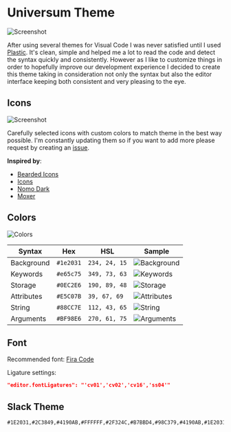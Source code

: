 # Universum Theme


![Screenshot](https://raw.githubusercontent.com/dbeff/vscode-theme-universum/main/resources/screenshot.png)

After using several themes for Visual Code I was never satisfied until I used [Plastic](https://plastictheme.com/). It's clean, simple and helped me a lot to read the code and detect the syntax quickly and consistently. However as I like to customize things in order to hopefully improve our development experience I decided to create this theme taking in consideration not only the syntax but also the editor interface keeping both consistent and very pleasing to the eye.

## Icons

![Screenshot](https://raw.githubusercontent.com/dbeff/vscode-theme-universum/main/resources/icons.png)

Carefully selected icons with custom colors to match theme in the best way possible. I'm constantly updating them so if you want to add more please request by creating an [issue](https://github.com/dbeff/vscode-theme-universum/issues).

**Inspired by**:

- [Bearded Icons](https://github.com/BeardedBear/bearded-icons)
- [Icons](https://github.com/tal7aouy/vscode-icons)
- [Nomo Dark](https://github.com/be5invis/vscode-iconset)
- [Moxer](https://github.com/moxer-theme/moxer-icons-code)

## Colors

![Colors](https://raw.githubusercontent.com/dbeff/vscode-theme-universum/main/resources/colors.png)


| Syntax     | Hex       | HSL           | Sample                                                                                               |
| ---------- | --------- | ------------- | ---------------------------------------------------------------------------------------------------- |
| Background | `#1e2031` | `234, 24, 15` | <img valign='middle' alt='Background' src='https://readme-swatches.vercel.app/1e2031?style=circle'/> |
| Keywords   | `#e65c75` | `349, 73, 63` | <img valign='middle' alt='Keywords' src='https://readme-swatches.vercel.app/e65c75?style=circle'/>   |
| Storage    | `#0EC2E6` | `190, 89, 48` | <img valign='middle' alt='Storage' src='https://readme-swatches.vercel.app/0EC2E6?style=circle'/>    |
| Attributes | `#E5C07B` | `39, 67, 69`  | <img valign='middle' alt='Attributes' src='https://readme-swatches.vercel.app/E5C07B?style=circle'/> |
| String     | `#88CC7E` | `112, 43, 65` | <img valign='middle' alt='String' src='https://readme-swatches.vercel.app/88CC7E?style=circle'/>     |
| Arguments  | `#BF98E6` | `270, 61, 75` | <img valign='middle' alt='Arguments' src='https://readme-swatches.vercel.app/BF98E6?style=circle'/>  |


## Font

Recommended font: [Fira Code](https://github.com/tonsky/FiraCode)

Ligature settings:

```JSON
"editor.fontLigatures": "'cv01','cv02','cv16','ss04'"
```


## Slack Theme

```
#1E2031,#2C3849,#4190AB,#FFFFFF,#2F324C,#B7BBD4,#98C379,#4190AB,#1E2031,#B7BBD4
```

